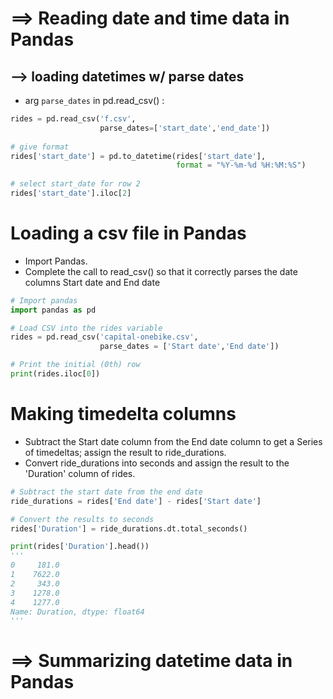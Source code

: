# ==> Reading date and time data in Pandas
## --> loading datetimes w/ parse dates
- arg `parse_dates` in pd.read_csv() :
```py
rides = pd.read_csv('f.csv', 
                    parse_dates=['start_date','end_date'])
            
# give format
rides['start_date'] = pd.to_datetime(rides['start_date'],
                                     format = "%Y-%m-%d %H:%M:%S")
                                     
# select start_date for row 2
rides['start_date'].iloc[2]
```
# Loading a csv file in Pandas
- Import Pandas.
- Complete the call to read_csv() so that it correctly parses the date columns Start date and End date
```py
# Import pandas
import pandas as pd

# Load CSV into the rides variable
rides = pd.read_csv('capital-onebike.csv', 
                    parse_dates = ['Start date','End date'])

# Print the initial (0th) row
print(rides.iloc[0])
```
# Making timedelta columns
- Subtract the Start date column from the End date column to get a Series of timedeltas; assign the result to ride_durations.
- Convert ride_durations into seconds and assign the result to the 'Duration' column of rides.
```py
# Subtract the start date from the end date
ride_durations = rides['End date'] - rides['Start date']

# Convert the results to seconds
rides['Duration'] = ride_durations.dt.total_seconds()

print(rides['Duration'].head())
'''
0     181.0
1    7622.0
2     343.0
3    1278.0
4    1277.0
Name: Duration, dtype: float64
'''
```
# ==> Summarizing datetime data in Pandas
